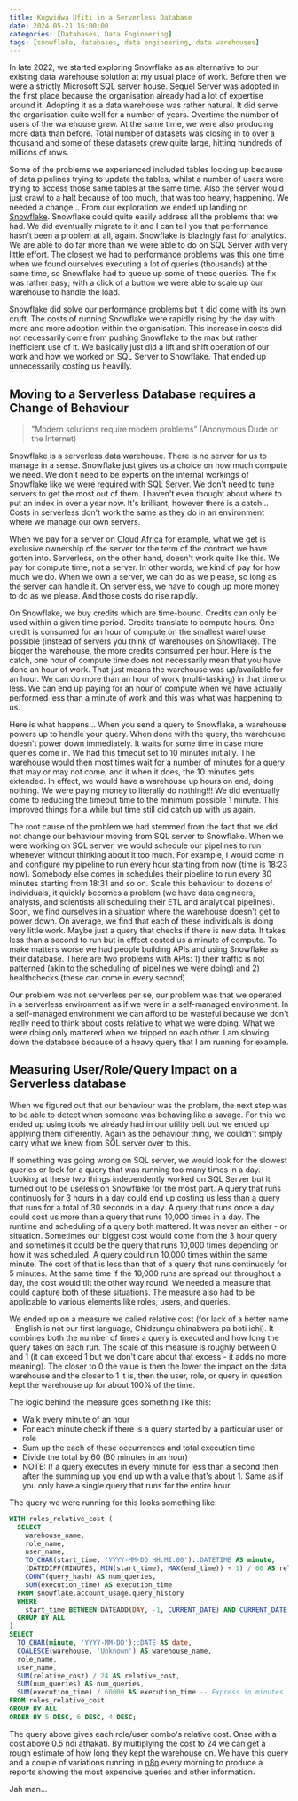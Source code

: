 ```yaml
---
title: Kugwidwa Ufiti in a Serverless Database
date: 2024-05-21 16:00:00
categories: [Databases, Data Engineering]
tags: [snowflake, databases, data engineering, data warehouses]
---
```


In late 2022, we started exploring Snowflake as an alternative to our existing
data warehouse solution at my usual place of work. Before then we were a
strictly Microsoft SQL server house. Sequel Server was adopted in the first
place because the organisation already had a lot of expertise around it.
Adopting it as a data warehouse was rather natural. It did serve the organisation
quite well for a number of years. Overtime the number of users of the warehouse
grew. At the same time, we were also producing more data than before. Total
number of datasets was closing in to over a thousand and some of these datasets
grew quite large, hitting hundreds of millions of rows.

Some of the problems we experienced included tables locking up because of
data pipelines trying to update the tables, whilst a number of users were trying
to access those same tables at the same time. Also the server would just crawl
to a halt because of too much, that was too heavy, happening.
We needed a change... From our exploration we ended up landing on
[Snowflake](https://snowflake.org). Snowflake could quite easily address all
the problems that we had. We did eventually migrate to it and I can tell you
that performance hasn't been a problem at all, again. Snowflake is blazingly
fast for analytics. We are able to do far more than we were able to do on SQL
Server with very little effort. The closest we had to performance problems was
this one time when we found ourselves executing a lot of queries (thousands) at
the same time, so Snowflake had to queue up some of these queries. The fix was
rather easy; with a click of a button we were able to scale up our warehouse to
handle the load.

Snowflake did solve our performance problems but it did come with its own
cruft. The costs of running Snowflake were rapidly rising by the day with
more and more adoption within the organisation. This increase in costs did
not necessarily come from pushing Snowflake to the max but rather inefficient
use of it. We basically just did a lift and shift operation of our work
and how we worked on SQL Server to Snowflake. That ended up unnecessarily
costing us heavilly.

## Moving to a Serverless Database requires a Change of Behaviour

  > "Modern solutions require modern problems" (Anonymous Dude on the Internet)

Snowflake is a serverless data warehouse. There is no server for us to
manage in a sense. Snowflake just gives us a choice on how much compute
we need. We don't need to be experts on the internal workings of Snowflake
like we were required with SQL Server. We don't need to tune servers to
get the most out of them. I haven't even thought about where to put an
index in over a year now. It's brilliant, however there is a catch...
Costs in serverless don't work the same as they do in an environment
where we manage our own servers.

When we pay for a server on [Cloud Africa](https://cloudafrica.net) for
example, what we get is exclusive ownership of the server for the term of
the contract we have gotten into. Serverless, on the other hand, doesn't
work quite like this. We pay for compute time, not a server. In other
words, we kind of pay for how much we do. When we own a server, we
can do as we please, so long as the server can handle it. On serverless,
we have to cough up more money to do as we please. And those costs do
rise rapidly.

On Snowflake, we buy credits which are time-bound. Credits can only
be used within a given time period. Credits translate to compute hours.
One credit is consumed for an hour of compute on the smallest warehouse
possible (instead of servers you think of warehouses on Snowflake). The
bigger the warehouse, the more credits consumed per hour. Here is the
catch, one hour of compute time does not necessarily mean that you have
done an hour of work. That just means the warehouse was up/available for
an hour. We can do more than an hour of work (multi-tasking) in that time
or less. We can end up paying for an hour of compute when we have actually
performed less than a minute of work and this was what was happening to
us.

Here is what happens... When you send a query to Snowflake, a warehouse
powers up to handle your query. When done with the query, the warehouse
doesn't power down immediately. It waits for some time in case
more queries come in. We had this timeout set to 10 minutes initially.
The warehouse would then most times wait for a number of minutes for a
query that may or may not come, and it when it does, the 10 minutes gets
extended. In effect, we would have a warehouse up hours on end,
doing nothing. We were paying money to literally do nothing!!! We did
eventually come to reducing the timeout time to the minimum possible
1 minute. This improved things for a while but time still did catch up
with us again.

The root cause of the problem we had stemmed from the fact that we did
not change our behaviour moving from SQL server to Snowflake. When we
were working on SQL server, we would schedule our pipelines to run
whenever without thinking about it too much. For example, I would come in
and configure my pipeline to run every hour starting from now (time is
18:23 now). Somebody else comes in schedules their pipeline to run every
30 minutes starting from 18:31 and so on. Scale this behaviour to dozens
of individuals, it quickly becomes a problem (we have data engineers,
analysts, and scientists all scheduling their ETL and analytical pipelines).
Soon, we find ourselves in a situation where the warehouse doesn't get to
power down. On average, we find that each of these individuals is doing very
little work. Maybe just a query that checks if there is new data. It takes
less than a second to run but in effect costed us a minute of compute.
To make matters worse we had people building APIs and using Snowflake as
their database. There are two problems with APIs: 1) their traffic is not
patterned (akin to the scheduling of pipelines we were doing) and 2)
healthchecks (these can come in every second).

Our problem was not serverless per se, our problem was that we operated
in a serverless environment as if we were in a self-managed environment.
In a self-managed environment we can afford to be wasteful because we
don't really need to think about costs relative to what we were doing.
What we were doing only mattered when we tripped on each other. I am
slowing down the database because of a heavy query that I am running
for example.

## Measuring User/Role/Query Impact on a Serverless database

When we figured out that our behaviour was the problem, the next step
was to be able to detect when someone was behaving like a savage. For this
we ended up using tools we already had in our utility belt but we ended
up applying them differently. Again as the behaviour thing, we couldn't
simply carry what we knew from SQL server over to this.

If something was going wrong on SQL server, we would look for the slowest
queries or look for a query that was running too many times in a day.
Looking at these two things independently worked on SQL Server but it
turned out to be useless on Snowflake for the most part. A query that
runs continuosly for 3 hours in a day could end up costing us less than
a query that runs for a total of 30 seconds in a day. A query that runs
once a day could cost us more than a query that runs 10,000 times in
a day. The runtime and scheduling of a query both mattered. It was never
an either - or situation. Sometimes our biggest cost would come from
the 3 hour query and sometimes it could be the query that runs 10,000
times depending on how it was scheduled. A query could run 10,000 times
within the same minute. The cost of that is less than that of a query
that runs continuosly for 5 minutes. At the same time if the 10,000
runs are spread out throughout a day, the cost would tilt the other
way round. We needed a measure that could capture both of these
situations. The measure also had to be applicable to various elements
like roles, users, and queries.

We ended up on a measure we called relative cost (for lack of a better
name - English is not our first language, Chidzungu chinabwera pa boti
ichi). It combines both the number of times a query is executed and
how long the query takes on each run. The scale of this measure is roughly
between 0 and 1 (it can exceed 1 but we don't care about that excess -
it adds no more meaning). The closer to 0 the value is then the lower the
impact on the data warehouse and the closer to 1 it is, then the user, role,
or query in question kept the warehouse up for about 100% of the time.

The logic behind the measure goes something like this:

- Walk every minute of an hour
- For each minute check if there is a query started by a particular
  user or role
- Sum up the each of these occurrences and total execution time
- Divide the total by 60 (60 minutes in an hour)
- NOTE: If a query executes in every minute for less than a second
  then after the summing up you end up with a value that's about 1.
  Same as if you only have a single query that runs for the entire
  hour.

The query we were running for this looks something like:

```sql
WITH roles_relative_cost (
  SELECT
    warehouse_name,
    role_name,
    user_name,
    TO_CHAR(start_time, 'YYYY-MM-DD HH:MI:00')::DATETIME AS minute,
    (DATEDIFF(MINUTES, MIN(start_time), MAX(end_time)) + 1) / 60 AS relative_cost,
    COUNT(query_hash) AS num_queries,
    SUM(execution_time) AS execution_time
  FROM snowflake.account_usage.query_history
  WHERE
    start_time BETWEEN DATEADD(DAY, -1, CURRENT_DATE) AND CURRENT_DATE
  GROUP BY ALL
)
SELECT
  TO_CHAR(minute, 'YYYY-MM-DD')::DATE AS date,
  COALESCE(warehouse, 'Unknown') AS warehouse_name,
  role_name,
  user_name,
  SUM(relative_cost) / 24 AS relative_cost,
  SUM(num_queries) AS num_queries,
  SUM(execution_time) / 60000 AS execution_time -- Express in minutes
FROM roles_relative_cost
GROUP BY ALL
ORDER BY 5 DESC, 6 DESC, 4 DESC;
```

The query above gives each role/user combo's relative cost. Onse with
a cost above 0.5 ndi athakati. By multiplying the cost to 24 we can
get a rough estimate of how long they kept the warehouse on. We have
this query and a couple of variations running in [n8n](https://n8n.io)
every morning to produce a reports showing the most expensive queries
and other information.

Jah man...
